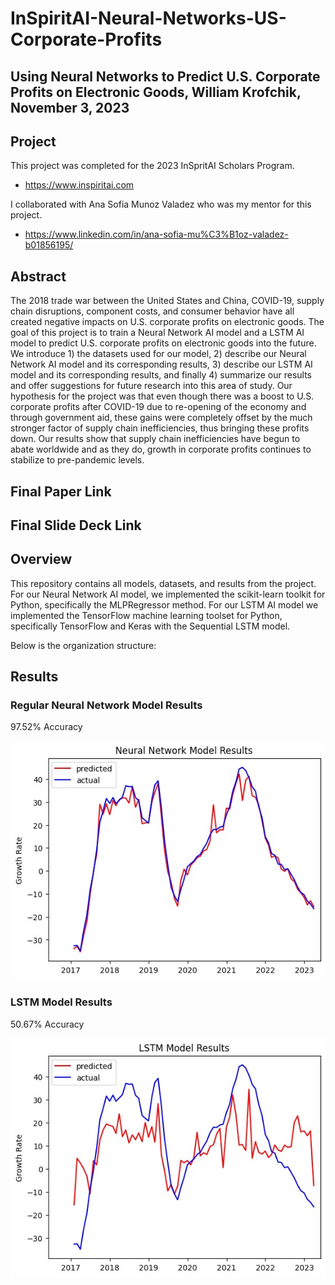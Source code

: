 # InSpiritAI-Neural-Networks-US-Corporate-Profits

## Using Neural Networks to Predict U.S. Corporate Profits on Electronic Goods, William Krofchik, November 3, 2023

## Project
This project was completed  for the 2023 InSpritAI Scholars Program.
* https://www.inspiritai.com

I collaborated with Ana Sofia Munoz Valadez who was my mentor for this project.
* https://www.linkedin.com/in/ana-sofia-mu%C3%B1oz-valadez-b01856195/

## Abstract
The 2018 trade war between the United States and China, COVID-19, supply chain disruptions, component costs, and consumer behavior have all created negative impacts on U.S. corporate profits on electronic goods. The goal of this project is to train a Neural Network AI model and a LSTM AI model to predict U.S. corporate profits on electronic goods into the future. We introduce 1) the datasets used for our model, 2) describe our Neural Network AI model and its corresponding results, 3) describe our LSTM AI model and its corresponding results, and finally 4) summarize our results and offer suggestions for future research into this area of study. Our hypothesis for the project was that even though there was a boost to U.S. corporate profits after COVID-19 due to re-opening of the economy and through government aid, these gains were completely offset by the much stronger factor of supply chain inefficiencies, thus bringing these profits down.  Our results show that supply chain inefficiencies have begun to abate worldwide and as they do, growth in corporate profits continues to stabilize to pre-pandemic levels.

## Final Paper Link

## Final Slide Deck Link

## Overview
This repository contains all models, datasets, and results from the project. For our Neural Network AI model, we implemented the scikit-learn toolkit for Python, specifically the MLPRegressor method. For our LSTM AI model we implemented the TensorFlow machine learning toolset for Python, specifically TensorFlow and Keras with the Sequential LSTM model. 

Below is the organization structure:

## Results

### Regular Neural Network Model Results
97.52% Accuracy

![Alt Text](https://github.com/WilliamKrofchik/InSpiritAI-Neural-Networks-US-Corporate-Profits/blob/main/results/NeuralNetworkResults.jpg)

### LSTM Model Results
50.67% Accuracy

![Alt Text](https://github.com/WilliamKrofchik/InSpiritAI-Neural-Networks-US-Corporate-Profits/blob/main/results/LSTMResults.jpg)


